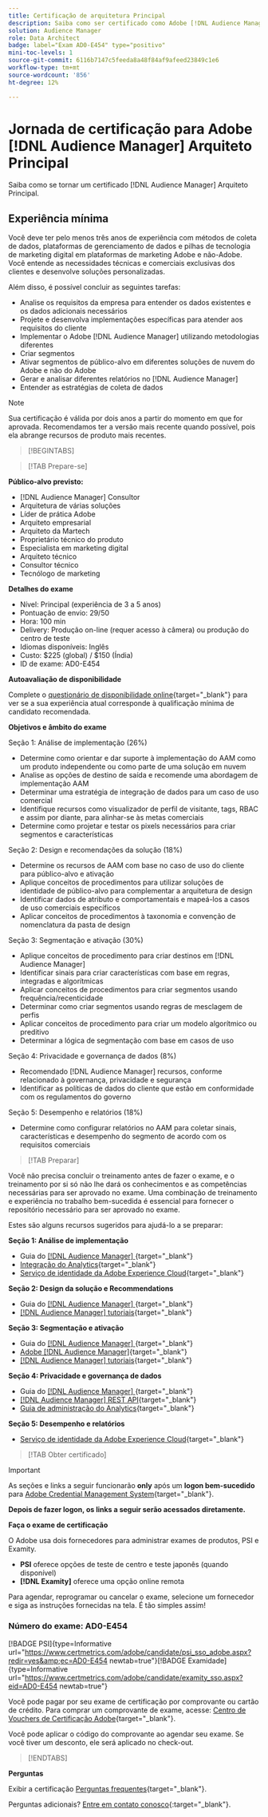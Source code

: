 ```yaml
---
title: Certificação de arquitetura Principal
description: Saiba como ser certificado como Adobe [!DNL Audience Manager] Arquiteto Principal.
solution: Audience Manager
role: Data Architect
badge: label="Exam AD0-E454" type="positivo"
mini-toc-levels: 1
source-git-commit: 6116b7147c5feeda8a48f84af9afeed23849c1e6
workflow-type: tm+mt
source-wordcount: '856'
ht-degree: 12%

---
```


# Jornada de certificação para Adobe [!DNL Audience Manager] Arquiteto Principal

Saiba como se tornar um certificado [!DNL Audience Manager] Arquiteto Principal.

## Experiência mínima

Você deve ter pelo menos três anos de experiência com métodos de coleta de dados, plataformas de gerenciamento de dados e pilhas de tecnologia de marketing digital em plataformas de marketing Adobe e não-Adobe. Você entende as necessidades técnicas e comerciais exclusivas dos clientes e desenvolve soluções personalizadas.

Além disso, é possível concluir as seguintes tarefas:

* Analise os requisitos da empresa para entender os dados existentes e os dados adicionais necessários
* Projete e desenvolva implementações específicas para atender aos requisitos do cliente
* Implementar o Adobe [!DNL Audience Manager] utilizando metodologias diferentes
* Criar segmentos
* Ativar segmentos de público-alvo em diferentes soluções de nuvem do Adobe e não do Adobe
* Gerar e analisar diferentes relatórios no [!DNL Audience Manager]
* Entender as estratégias de coleta de dados

>[!NOTE]
>
>Sua certificação é válida por dois anos a partir do momento em que for aprovada. Recomendamos ter a versão mais recente quando possível, pois ela abrange recursos de produto mais recentes.

>[!BEGINTABS]

>[!TAB Prepare-se]

**Público-alvo previsto:**

* [!DNL Audience Manager] Consultor
* Arquitetura de várias soluções
* Líder de prática Adobe
* Arquiteto empresarial
* Arquiteto da Martech
* Proprietário técnico do produto
* Especialista em marketing digital
* Arquiteto técnico
* Consultor técnico
* Tecnólogo de marketing

**Detalhes do exame**

* Nível: Principal (experiência de 3 a 5 anos)
* Pontuação de envio: 29/50
* Hora: 100 min
* Delivery: Produção on-line (requer acesso à câmera) ou produção do centro de teste
* Idiomas disponíveis: Inglês
* Custo: $225 (global) / $150 (Índia)
* ID de exame: AD0-E454

**Autoavaliação de disponibilidade**

Complete o [questionário de disponibilidade online](https://scorpion.caveon.com/launchpad/ad-q-e407-readiness-questionnaire-for-adobe-target-architect-master-exam-copy-b5z40t/ad-q-e454-readiness-questionnaire-for-adobe-audience-manager-architect-master){target="_blank"} para ver se a sua experiência atual corresponde à qualificação mínima de candidato recomendada.

**Objetivos e âmbito do exame**

Seção 1: Análise de implementação (26%)

* Determine como orientar e dar suporte à implementação do AAM como um produto independente ou como parte de uma solução em nuvem
* Analise as opções de destino de saída e recomende uma abordagem de implementação AAM
* Determinar uma estratégia de integração de dados para um caso de uso comercial
* Identifique recursos como visualizador de perfil de visitante, tags, RBAC e assim por diante, para alinhar-se às metas comerciais
* Determine como projetar e testar os pixels necessários para criar segmentos e características

Seção 2: Design e recomendações da solução (18%)

* Determine os recursos de AAM com base no caso de uso do cliente para público-alvo e ativação
* Aplique conceitos de procedimentos para utilizar soluções de identidade de público-alvo para complementar a arquitetura de design
* Identificar dados de atributo e comportamentais e mapeá-los a casos de uso comerciais específicos
* Aplicar conceitos de procedimentos à taxonomia e convenção de nomenclatura da pasta de design

Seção 3: Segmentação e ativação (30%)

* Aplique conceitos de procedimento para criar destinos em [!DNL Audience Manager]
* Identificar sinais para criar características com base em regras, integradas e algorítmicas
* Aplicar conceitos de procedimentos para criar segmentos usando frequência/recenticidade
* Determinar como criar segmentos usando regras de mesclagem de perfis
* Aplicar conceitos de procedimento para criar um modelo algorítmico ou preditivo
* Determinar a lógica de segmentação com base em casos de uso

Seção 4: Privacidade e governança de dados (8%)

* Recomendado [!DNL Audience Manager] recursos, conforme relacionado à governança, privacidade e segurança
* Identificar as políticas de dados do cliente que estão em conformidade com os regulamentos do governo

Seção 5: Desempenho e relatórios (18%)

* Determine como configurar relatórios no AAM para coletar sinais, características e desempenho do segmento de acordo com os requisitos comerciais

>[!TAB Preparar]

Você não precisa concluir o treinamento antes de fazer o exame, e o treinamento por si só não lhe dará os conhecimentos e as competências necessárias para ser aprovado no exame. Uma combinação de treinamento e experiência no trabalho bem-sucedida é essencial para fornecer o repositório necessário para ser aprovado no exame.

Estes são alguns recursos sugeridos para ajudá-lo a se preparar:

**Seção 1: Análise de implementação**

* Guia do [[!DNL Audience Manager] ](https://experienceleague.adobe.com/docs/audience-manager/user-guide/aam-home.html?lang=pt-BR){target="_blank"}
* [Integração do Analytics](https://experienceleague.adobe.com/docs/analytics/integration/home.html?lang=pt-BR){target="_blank"}
* [Serviço de identidade da Adobe Experience Cloud](https://experienceleague.adobe.com/docs/id-service/using/home.html?lang=pt-BR){target="_blank"}

**Seção 2: Design da solução e Recommendations**

* Guia do [[!DNL Audience Manager] ](https://experienceleague.adobe.com/docs/audience-manager/user-guide/aam-home.html?lang=pt-BR){target="_blank"}
* [[!DNL Audience Manager] tutoriais](https://experienceleague.adobe.com/docs/audience-manager-learn/tutorials/overview.html?lang=pt-BR){target="_blank"}

**Seção 3: Segmentação e ativação**

* Guia do [[!DNL Audience Manager] ](https://experienceleague.adobe.com/docs/audience-manager/user-guide/aam-home.html?lang=pt-BR){target="_blank"}
* [Adobe [!DNL Audience Manager]](https://experienceleaguecommunities.adobe.com/t5/adobe-audience-manager/ct-p/adobe-audience-manager-community?profile.language=pt){target="_blank"}
* [[!DNL Audience Manager] tutoriais](https://experienceleague.adobe.com/docs/audience-manager-learn/tutorials/overview.html?lang=pt-BR){target="_blank"}

**Seção 4: Privacidade e governança de dados**

* Guia do [[!DNL Audience Manager] ](https://experienceleague.adobe.com/docs/audience-manager/user-guide/aam-home.html?lang=pt-BR){target="_blank"}
* [[!DNL Audience Manager] REST API](https://bank.demdex.com/portal/swagger/index.html#/Segments%20API){target="_blank"}
* [Guia de administração do Analytics](https://experienceleague.adobe.com/docs/analytics/admin/home.html?lang=pt-BR){target="_blank"}

**Seção 5: Desempenho e relatórios**

* [Serviço de identidade da Adobe Experience Cloud](https://experienceleague.adobe.com/docs/id-service/using/home.html?lang=pt-BR){target="_blank"}

>[!TAB Obter certificado]

>[!IMPORTANT]
>
>As seções e links a seguir funcionarão **only** após um **logon bem-sucedido** para [Adobe Credential Management System](http://www.certmetrics.com/adobe){target="_blank"}.


**Depois de fazer logon, os links a seguir serão acessados diretamente.**

**Faça o exame de certificação**

O Adobe usa dois fornecedores para administrar exames de produtos, PSI e Examity.

* **PSI** oferece opções de teste de centro e teste japonês (quando disponível)
* **[!DNL Examity]** oferece uma opção online remota

Para agendar, reprogramar ou cancelar o exame, selecione um fornecedor e siga as instruções fornecidas na tela. É tão simples assim!

### Número do exame: AD0-E454

[!BADGE PSI]{type=Informative url="https://www.certmetrics.com/adobe/candidate/psi_sso_adobe.aspx?redir=yes&amp;ec=AD0-E454 newtab=true"}[!BADGE Examidade]{type=Informative url="https://www.certmetrics.com/adobe/candidate/examity_sso.aspx?eid=AD0-E454 newtab=true"}

Você pode pagar por seu exame de certificação por comprovante ou cartão de crédito. Para comprar um comprovante de exame, acesse: [Centro de Vouchers de Certificação Adobe](https://market.xvoucher.com/adobe/global){target="_blank"}.

Você pode aplicar o código do comprovante ao agendar seu exame. Se você tiver um desconto, ele será aplicado no check-out.

>[!ENDTABS]

**Perguntas**

Exibir a certificação [Perguntas frequentes](https://experienceleague.adobe.com/docs/certification/certification/faq.html?lang=en){target="_blank"}.

Perguntas adicionais? [Entre em contato conosco](mailto:certif@adobe.com){:target=&quot;_blank&quot;}.
